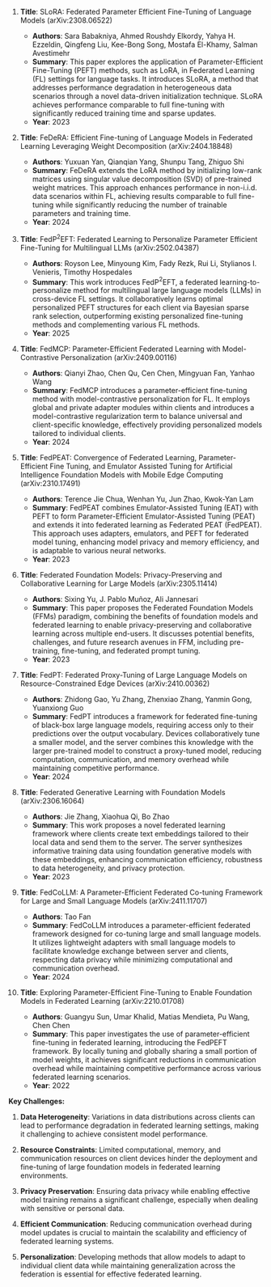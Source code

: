 1. **Title**: SLoRA: Federated Parameter Efficient Fine-Tuning of Language Models (arXiv:2308.06522)
   - **Authors**: Sara Babakniya, Ahmed Roushdy Elkordy, Yahya H. Ezzeldin, Qingfeng Liu, Kee-Bong Song, Mostafa El-Khamy, Salman Avestimehr
   - **Summary**: This paper explores the application of Parameter-Efficient Fine-Tuning (PEFT) methods, such as LoRA, in Federated Learning (FL) settings for language tasks. It introduces SLoRA, a method that addresses performance degradation in heterogeneous data scenarios through a novel data-driven initialization technique. SLoRA achieves performance comparable to full fine-tuning with significantly reduced training time and sparse updates.
   - **Year**: 2023

2. **Title**: FeDeRA: Efficient Fine-tuning of Language Models in Federated Learning Leveraging Weight Decomposition (arXiv:2404.18848)
   - **Authors**: Yuxuan Yan, Qianqian Yang, Shunpu Tang, Zhiguo Shi
   - **Summary**: FeDeRA extends the LoRA method by initializing low-rank matrices using singular value decomposition (SVD) of pre-trained weight matrices. This approach enhances performance in non-i.i.d. data scenarios within FL, achieving results comparable to full fine-tuning while significantly reducing the number of trainable parameters and training time.
   - **Year**: 2024

3. **Title**: FedP$^2$EFT: Federated Learning to Personalize Parameter Efficient Fine-Tuning for Multilingual LLMs (arXiv:2502.04387)
   - **Authors**: Royson Lee, Minyoung Kim, Fady Rezk, Rui Li, Stylianos I. Venieris, Timothy Hospedales
   - **Summary**: This work introduces FedP$^2$EFT, a federated learning-to-personalize method for multilingual large language models (LLMs) in cross-device FL settings. It collaboratively learns optimal personalized PEFT structures for each client via Bayesian sparse rank selection, outperforming existing personalized fine-tuning methods and complementing various FL methods.
   - **Year**: 2025

4. **Title**: FedMCP: Parameter-Efficient Federated Learning with Model-Contrastive Personalization (arXiv:2409.00116)
   - **Authors**: Qianyi Zhao, Chen Qu, Cen Chen, Mingyuan Fan, Yanhao Wang
   - **Summary**: FedMCP introduces a parameter-efficient fine-tuning method with model-contrastive personalization for FL. It employs global and private adapter modules within clients and introduces a model-contrastive regularization term to balance universal and client-specific knowledge, effectively providing personalized models tailored to individual clients.
   - **Year**: 2024

5. **Title**: FedPEAT: Convergence of Federated Learning, Parameter-Efficient Fine Tuning, and Emulator Assisted Tuning for Artificial Intelligence Foundation Models with Mobile Edge Computing (arXiv:2310.17491)
   - **Authors**: Terence Jie Chua, Wenhan Yu, Jun Zhao, Kwok-Yan Lam
   - **Summary**: FedPEAT combines Emulator-Assisted Tuning (EAT) with PEFT to form Parameter-Efficient Emulator-Assisted Tuning (PEAT) and extends it into federated learning as Federated PEAT (FedPEAT). This approach uses adapters, emulators, and PEFT for federated model tuning, enhancing model privacy and memory efficiency, and is adaptable to various neural networks.
   - **Year**: 2023

6. **Title**: Federated Foundation Models: Privacy-Preserving and Collaborative Learning for Large Models (arXiv:2305.11414)
   - **Authors**: Sixing Yu, J. Pablo Muñoz, Ali Jannesari
   - **Summary**: This paper proposes the Federated Foundation Models (FFMs) paradigm, combining the benefits of foundation models and federated learning to enable privacy-preserving and collaborative learning across multiple end-users. It discusses potential benefits, challenges, and future research avenues in FFM, including pre-training, fine-tuning, and federated prompt tuning.
   - **Year**: 2023

7. **Title**: FedPT: Federated Proxy-Tuning of Large Language Models on Resource-Constrained Edge Devices (arXiv:2410.00362)
   - **Authors**: Zhidong Gao, Yu Zhang, Zhenxiao Zhang, Yanmin Gong, Yuanxiong Guo
   - **Summary**: FedPT introduces a framework for federated fine-tuning of black-box large language models, requiring access only to their predictions over the output vocabulary. Devices collaboratively tune a smaller model, and the server combines this knowledge with the larger pre-trained model to construct a proxy-tuned model, reducing computation, communication, and memory overhead while maintaining competitive performance.
   - **Year**: 2024

8. **Title**: Federated Generative Learning with Foundation Models (arXiv:2306.16064)
   - **Authors**: Jie Zhang, Xiaohua Qi, Bo Zhao
   - **Summary**: This work proposes a novel federated learning framework where clients create text embeddings tailored to their local data and send them to the server. The server synthesizes informative training data using foundation generative models with these embeddings, enhancing communication efficiency, robustness to data heterogeneity, and privacy protection.
   - **Year**: 2023

9. **Title**: FedCoLLM: A Parameter-Efficient Federated Co-tuning Framework for Large and Small Language Models (arXiv:2411.11707)
   - **Authors**: Tao Fan
   - **Summary**: FedCoLLM introduces a parameter-efficient federated framework designed for co-tuning large and small language models. It utilizes lightweight adapters with small language models to facilitate knowledge exchange between server and clients, respecting data privacy while minimizing computational and communication overhead.
   - **Year**: 2024

10. **Title**: Exploring Parameter-Efficient Fine-Tuning to Enable Foundation Models in Federated Learning (arXiv:2210.01708)
    - **Authors**: Guangyu Sun, Umar Khalid, Matias Mendieta, Pu Wang, Chen Chen
    - **Summary**: This paper investigates the use of parameter-efficient fine-tuning in federated learning, introducing the FedPEFT framework. By locally tuning and globally sharing a small portion of model weights, it achieves significant reductions in communication overhead while maintaining competitive performance across various federated learning scenarios.
    - **Year**: 2022

**Key Challenges:**

1. **Data Heterogeneity**: Variations in data distributions across clients can lead to performance degradation in federated learning settings, making it challenging to achieve consistent model performance.

2. **Resource Constraints**: Limited computational, memory, and communication resources on client devices hinder the deployment and fine-tuning of large foundation models in federated learning environments.

3. **Privacy Preservation**: Ensuring data privacy while enabling effective model training remains a significant challenge, especially when dealing with sensitive or personal data.

4. **Efficient Communication**: Reducing communication overhead during model updates is crucial to maintain the scalability and efficiency of federated learning systems.

5. **Personalization**: Developing methods that allow models to adapt to individual client data while maintaining generalization across the federation is essential for effective federated learning. 